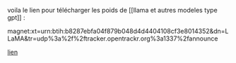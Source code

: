 
voila le lien pour télécharger les poids de [[llama et autres modeles type gpt]]  : 

magnet:xt=urn:btih:b8287ebfa04f879b048d4d4404108cf3e8014352&dn=LLaMA&tr=udp%3a%2f%2ftracker.opentrackr.org%3a1337%2fannounce

[lien](https://files.catbox.moe/o8a7xw.torrent)

